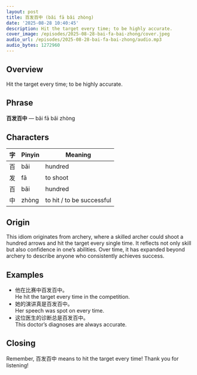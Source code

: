 ```yaml
---
layout: post
title: 百发百中 (bǎi fā bǎi zhòng)
date: '2025-08-28 10:40:45'
description: Hit the target every time; to be highly accurate.
cover_image: /episodes/2025-08-28-bai-fa-bai-zhong/cover.jpeg
audio_url: /episodes/2025-08-28-bai-fa-bai-zhong/audio.mp3
audio_bytes: 1272960
---
```




## Overview
Hit the target every time; to be highly accurate.

## Phrase
**百发百中** — bǎi fā bǎi zhòng

## Characters

| 字 | Pinyin | Meaning                |
| --- | --- | --- |
| 百 | bǎi    | hundred                |
| 发 | fā     | to shoot               |
| 百 | bǎi    | hundred                |
| 中 | zhòng  | to hit / to be successful |
## Origin
This idiom originates from archery, where a skilled archer could shoot a hundred arrows and hit the target every single time. It reflects not only skill but also confidence in one’s abilities. Over time, it has expanded beyond archery to describe anyone who consistently achieves success.

## Examples
- 他在比赛中百发百中。<br>He hit the target every time in the competition.
- 她的演讲真是百发百中。<br>Her speech was spot on every time.
- 这位医生的诊断总是百发百中。<br>This doctor’s diagnoses are always accurate.

## Closing
Remember, 百发百中 means to hit the target every time! Thank you for listening!
